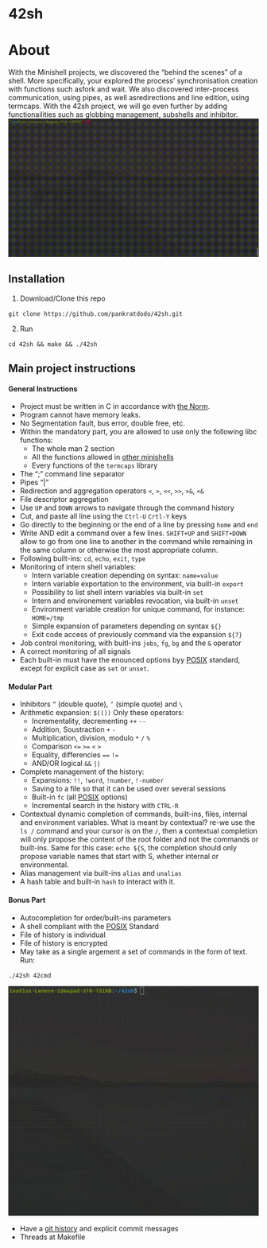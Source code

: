 # 42sh

# About
With the Minishell projects, we discovered the “behind the scenes” of a shell. More specifically, your explored the process’ synchronisation creation with functions such asfork and wait. We also discovered inter-process communication, using pipes, as well asredirections and line edition, using termcaps.
With the 42sh project, we will go even further by adding functionailities such as globbing management, subshells and inhibitor.
![](42sh_screen.gif)
## Installation
1. Download/Clone this repo
```
git clone https://github.com/pankratdodo/42sh.git
```
2. Run
```
cd 42sh && make && ./42sh
```

## Main project instructions
#### General Instructions

- Project must be written in C in accordance with [the Norm](https://github.com/R4meau/minishell/blob/master/norme.en.pdf).
- Program cannot have memory leaks.
- No Segmentation fault, bus error, double free, etc.
- Within the mandatory part, you are allowed to use only the following libc functions:
    - The whole man 2 section
    - All the functions allowed in [other minishells](https://github.com/pankratdodo/21sh)
    - Every functions of the `termcaps` library
- The “;” command line separator
- Pipes “|”
- Redirection and aggregation operators `<`, `>`, `<<`, `>>`, `>&`, `<&`
- File descriptor aggregation
- Use `UP` and `DOWN` arrows to navigate through the command history
- Cut, and paste all line using the `Ctrl-U` `Crtl-Y` keys
- Go directly to the beginning or the end of a line by pressing `home` and `end`
- Write AND edit a command over a few lines. `SHIFT+UP` and `SHIFT+DOWN` allow to go from one line to another in the command while remaining in the same column or otherwise the most appropriate column.
- Following built-ins: `cd`, `echo`, `exit`, `type`
- Monitoring of intern shell variables:
    - Intern variable creation depending on syntax: `name=value`
    - Intern variable exportation to the environment, via built-in `export`
    - Possibility to list shell intern variables via built-in `set`
    - Intern and environement variables revocation, via built-in `unset`
    - Environment variable creation for unique command, for instance: `HOME=/tmp`
    - Simple expansion of parameters depending on syntax `${}`
    - Exit code access of previously command via the expansion `${?}`
- Job control monitoring, with buitl-ins `jobs`, `fg`, `bg` and the `&` operator
- A correct monitoring of all signals
- Each built-in must have the enounced options byy [POSIX](https://pubs.opengroup.org/onlinepubs/9699919799/utilities/V3_chap02.html) standard, except for explicit case as `set` or `unset`.

#### Modular Part

- Inhibitors `”` (double quote), `’` (simple quote) and `\`
- Arithmetic expansion: `$(())` Only these operators:
    - Incrementality, decrementing `++` `--`
    - Addition, Soustraction `+` `-`
    - Multiplication, division, modulo `*` `/` `%`
    - Comparison `<=` `>=` `<` `>`
    - Equality, differencies `==` `!=`
    - AND/OR logical `&&` `||`
- Complete management of the history:
    - Expansions: `!!`, `!word`, `!number`, `!-number`
    - Saving to a file so that it can be used over several sessions
    - Built-in `fc` (all [POSIX](https://pubs.opengroup.org/onlinepubs/9699919799/utilities/V3_chap02.html) options)
    - Incremental search in the history with `CTRL-R`
- Contextual dynamic completion of commands, built-ins, files, internal and environment variables. What is meant by contextual? re-we use the `ls /` command and your cursor is on the `/`, then a contextual completion will only propose the content of the root folder and not the commands or built-ins. Same for this case:
`echo ${S`, the completion should only propose variable names that start with S, whether internal or environmental.
- Alias management via built-ins `alias` and `unalias`
- A hash table and built-in `hash` to interact with it.

#### Bonus Part

- Autocompletion for order/built-ins parameters
- A shell compliant with the [POSIX](https://pubs.opengroup.org/onlinepubs/9699919799/utilities/V3_chap02.html) Standard
- File of history is individual
- File of history is encrypted
- May take as a single argement a set of commands in the form of text. Run:
```
./42sh 42cmd
```
![](42cmd_screen.gif)
- Have a [git history](https://github.com/mbrellaV/42sh) and explicit commit messages
- Threads at Makefile
